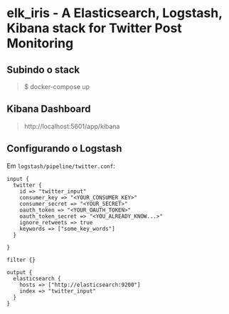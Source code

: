 # elk_iris - A Elasticsearch, Logstash, Kibana stack for Twitter Post Monitoring

## Subindo o stack

>$ docker-compose up

## Kibana Dashboard

> http://localhost:5601/app/kibana

## Configurando o Logstash
Em `logstash/pipeline/twitter.conf`:

```
input {
  twitter {
    id => "twitter_input"
    consumer_key => "<YOUR_CONSUMER_KEY>"
    consumer_secret => "<YOUR_SECRET>"
    oauth_token => "<YOUR_OAUTH_TOKEN>"
    oauth_token_secret => "<YOU_ALREADY_KNOW...>"
    ignore_retweets => true
    keywords => ["some_key_words"]
  }

}

filter {}

output {
  elasticsearch {
    hosts => ["http://elasticsearch:9200"]
    index => "twitter_input"
  }
}

```
